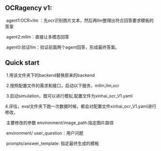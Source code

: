 ## OCRagency v1:

​	agent1:OCR+llm ：先ocr识别图片文本，然后再llm整理出符合回答要求模板的答案

​	agent2:mllm：直接让多模态回答

​	agent0:验证llm：验证前面两个agent回答，形成最终答案。



## Quick start

​	1.用该文件夹下的backend替换原来的backend

​	2.按照配置文件的需求和接口，启动以下服务，mllm,llm,ocr

​	3.启动simulation，既可以进行模拟,配置文件为xinhai_ocr_V1.yaml

​	4.评估，eval文件夹下跑一次数据时候，都会对配置文件xinhai_ocr_V1.yaml进行修改，

​		主要修改的参数 environment/image_path:指定图片路径

​					environment/ user_question：用户问题

​					prompts/answer_template:  指定最终生成的模板
